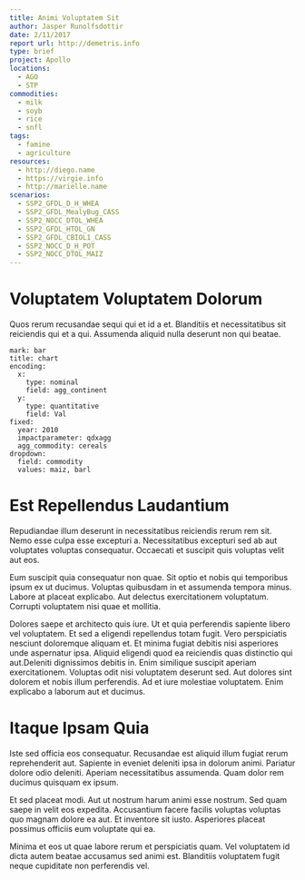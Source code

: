 ```yaml
---
title: Animi Voluptatem Sit
author: Jasper Runolfsdottir
date: 2/11/2017
report url: http://demetris.info
type: brief
project: Apollo
locations:
  - AGO
  - STP
commodities:
  - milk
  - soyb
  - rice
  - snfl
tags:
  - famine
  - agriculture
resources:
  - http://diego.name
  - https://virgie.info
  - http://marielle.name
scenarios:
  - SSP2_GFDL_D_H_WHEA
  - SSP2_GFDL_MealyBug_CASS
  - SSP2_NOCC_DTOL_WHEA
  - SSP2_GFDL_HTOL_GN
  - SSP2_GFDL_CBIOL1_CASS
  - SSP2_NOCC_D_H_POT
  - SSP2_NOCC_DTOL_MAIZ
---
```

# Voluptatem Voluptatem Dolorum
Quos rerum recusandae sequi qui et id a et. Blanditiis et necessitatibus sit reiciendis qui et a qui. Assumenda aliquid nulla deserunt non qui beatae.

```vis
mark: bar
title: chart
encoding:
  x:
    type: nominal
    field: agg_continent
  y:
    type: quantitative
    field: Val
fixed:
  year: 2010
  impactparameter: qdxagg
  agg_commodity: cereals
dropdown:
  field: commodity
  values: maiz, barl
```

# Est Repellendus Laudantium
Repudiandae illum deserunt in necessitatibus reiciendis rerum rem sit. Nemo esse culpa esse excepturi a. Necessitatibus excepturi sed ab aut voluptates voluptas consequatur. Occaecati et suscipit quis voluptas velit aut eos.
 Eum suscipit quia consequatur non quae. Sit optio et nobis qui temporibus ipsum ex ut ducimus. Voluptas quibusdam in et assumenda tempora minus. Labore at placeat explicabo. Aut delectus exercitationem voluptatum. Corrupti voluptatem nisi quae et mollitia.
 Dolores saepe et architecto quis iure. Ut et quia perferendis sapiente libero vel voluptatem. Et sed a eligendi repellendus totam fugit. Vero perspiciatis nesciunt doloremque aliquam et. Et minima fugiat debitis nisi asperiores unde aspernatur ipsa. Aliquid eligendi quod ea reiciendis quas distinctio qui aut.Deleniti dignissimos debitis in. Enim similique suscipit aperiam exercitationem. Voluptas odit nisi voluptatem deserunt sed. Aut dolores sint dolorem et nobis illum perferendis. Ad et iure molestiae voluptatem. Enim explicabo a laborum aut et ducimus.

# Itaque Ipsam Quia
Iste sed officia eos consequatur. Recusandae est aliquid illum fugiat rerum reprehenderit aut. Sapiente in eveniet deleniti ipsa in dolorum animi. Pariatur dolore odio deleniti. Aperiam necessitatibus assumenda. Quam dolor rem ducimus quisquam ex ipsum.
 Et sed placeat modi. Aut ut nostrum harum animi esse nostrum. Sed quam saepe in velit eos expedita. Accusantium facere facilis voluptas voluptas quo magnam dolore ea aut. Et inventore sit iusto. Asperiores placeat possimus officiis eum voluptate qui ea.
 Minima et eos ut quae labore rerum et perspiciatis quam. Vel voluptatem id dicta autem beatae accusamus sed animi est. Blanditiis voluptatem fugit neque cupiditate non perferendis vel.
